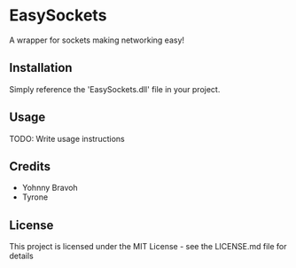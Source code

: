 # EasySockets
A wrapper for sockets making networking easy!

## Installation
Simply reference the 'EasySockets.dll' file in your project.

## Usage
TODO: Write usage instructions

## Credits
- Yohnny Bravoh
- Tyrone

## License
This project is licensed under the MIT License - see the LICENSE.md file for details

